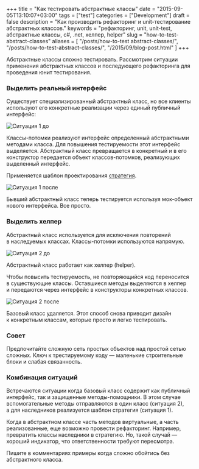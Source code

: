 +++
title = "Как тестировать абстрактные классы"
date = "2015-09-05T13:10:07+03:00"
tags = ["test"]
categories = ["Development"]
draft = false
description = "Как производить рефакторинг и unit-тестирование абстрактных классов."
keywords = "рефакторинг, unit, unit-test, абстрактные классы, c#, .net, хелпер, helper"
slug = "how-to-test-abstract-classes"
aliases = [
    "/posts/how-to-test abstract-classes/",
    "/posts/how-to-test-abstract-classes/",
    "/2015/09/blog-post.html"
]
+++

Абстрактные классы сложно тестировать. Рассмотрим ситуации применения абстрактных классов и последующего рефакторинга для проведения юнит тестирования.

### Выделить реальный интерфейс
Существует специализированный абстрактный класс, но все клиенты используют его конкретные реализации через единый публичный интерфейс:

![](https://lh3.googleusercontent.com/-Q17gK6ru1Ao/Vh6PH2fppfI/AAAAAAAAAiM/zeQXaGI1myw/s640-Ic42/Situation1_before_my.png "Cитуация 1 до")

Классы-потомки реализуют интерфейс определенный абстрактными методами класса. Для повышения тестируемости этот интерфейс выделяется. Абстрактный класс превращается в конкретный и в его конструктор передается объект классов-потомков, реализующих выделенный интерфейс.

Применяется шаблон проектирования [стратегия](https://ru.wikipedia.org/wiki/%D0%A1%D1%82%D1%80%D0%B0%D1%82%D0%B5%D0%B3%D0%B8%D1%8F_\(%D1%88%D0%B0%D0%B1%D0%BB%D0%BE%D0%BD_%D0%BF%D1%80%D0%BE%D0%B5%D0%BA%D1%82%D0%B8%D1%80%D0%BE%D0%B2%D0%B0%D0%BD%D0%B8%D1%8F\)).

![](https://lh3.googleusercontent.com/-jgWvDdeAlao/Vh6PH2OF0CI/AAAAAAAAAiA/5EoJ4lRRonE/s640-Ic42/Situation1_after_my.png "Cитуация 1 после")

Бывший абстрактный класс теперь тестируется используя мок-объект нового интерфейса. Все просто.

### Выделить хелпер
Абстрактный класс используется для исключения повторений в наследуемых классах. Классы-потомки используются напрямую.

![](https://lh3.googleusercontent.com/-HxhHgIWdCds/Vh6PINmZ0NI/AAAAAAAAAiI/20-toWjmQHE/s640-Ic42/Situation2_before_my.png "Cитуация 2 до")

Абстрактный класс работает как хелпер (helper).

Чтобы повысить тестируемость, не повторяющийся код переносится в существующие классы. Оставшиеся методы выделяются в хелпер и передаются через интерфейс в конструкторы конкретных классов.

![](https://lh3.googleusercontent.com/-9oAhCjCnrFc/Vh6PH7B1ffI/AAAAAAAAAiE/q06QyuW6SAc/s640-Ic42/Situation2_after_my.png "Cитуация 2 после")

Базовый класс удаляется. Этот способ снова приводит дизайн к конкретным классам, которые просто и легко тестировать.

### Совет
Предпочитайте сложную сеть простых объектов над простой сетью сложных. Ключ к трестируемому коду — маленькие строительные блоки и слабая связанность.

### Комбинация ситуаций
Встречаются ситуации когда базовый класс содержит как публичный интерфейс, так и защищенные методы-помощники. В этом случае вспомогательные методы отправляются в один класс (ситуация 2), а для наследников реализуется шаблон стратегия (ситуация 1).

Когда в абстрактном классе часть методов виртуальные, а часть реализованные, еще возможно провести рефакторинг. Например, превратить классы наследники в стратегию. Но, такой случай — хороший индикатор, что ответственности требуют пересмотра.

Пишите в комментариях примеры когда сложно обойтись без абстрактного класса.
